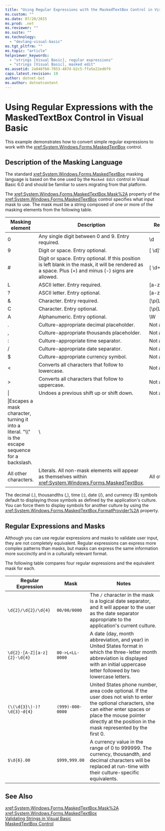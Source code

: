 ```yaml
---
title: "Using Regular Expressions with the MaskedTextBox Control in Visual Basic"
ms.custom: ""
ms.date: 07/20/2015
ms.prod: .net
ms.reviewer: ""
ms.suite: ""
ms.technology: 
  - "devlang-visual-basic"
ms.tgt_pltfrm: ""
ms.topic: "article"
helpviewer_keywords: 
  - "strings [Visual Basic], regular expressions"
  - "strings [Visual Basic], masked edit"
ms.assetid: 2a048fb0-7053-487d-b2c5-ffa5e22ed6f9
caps.latest.revision: 10
author: dotnet-bot
ms.author: dotnetcontent
---
```

# Using Regular Expressions with the MaskedTextBox Control in Visual Basic
This example demonstrates how to convert simple regular expressions to work with the <xref:System.Windows.Forms.MaskedTextBox> control.  

## Description of the Masking Language  
 The standard <xref:System.Windows.Forms.MaskedTextBox> masking language is based on the one used by the `Masked Edit` control in Visual Basic 6.0 and should be familiar to users migrating from that platform.  

 The <xref:System.Windows.Forms.MaskedTextBox.Mask%2A> property of the <xref:System.Windows.Forms.MaskedTextBox> control specifies what input mask to use. The mask must be a string composed of one or more of the masking elements from the following table.  


|                                            Masking element                                            |                                                                      Description                                                                      |    Regular expression element     |
|-------------------------------------------------------------------------------------------------------|-------------------------------------------------------------------------------------------------------------------------------------------------------|-----------------------------------|
|                                                   0                                                   |                                                   Any single digit between 0 and 9. Entry required.                                                   |                \d                 |
|                                                   9                                                   |                                                            Digit or space. Entry optional.                                                            |              [ \d]?               |
|                                                   #                                                   | Digit or space. Entry optional. If this position is left blank in the mask, it will be rendered as a space. Plus (+) and minus (-) signs are allowed. |             [ \d+-]?              |
|                                                   L                                                   |                                                             ASCII letter. Entry required.                                                             |             [a-zA-Z]              |
|                                                   ?                                                   |                                                             ASCII letter. Entry optional.                                                             |             [a-zA-Z]?             |
|                                                   &                                                   |                                                              Character. Entry required.                                                               | [\p{Ll}\p{Lu}\p{Lt}\p{Lm}\p{Lo}]  |
|                                                   C                                                   |                                                              Character. Entry optional.                                                               | [\p{Ll}\p{Lu}\p{Lt}\p{Lm}\p{Lo}]? |
|                                                   A                                                   |                                                             Alphanumeric. Entry optional.                                                             |                \W                 |
|                                                   .                                                   |                                                       Culture-appropriate decimal placeholder.                                                        |          Not available.           |
|                                                   ,                                                   |                                                      Culture-appropriate thousands placeholder.                                                       |          Not available.           |
|                                                   :                                                   |                                                          Culture-appropriate time separator.                                                          |          Not available.           |
|                                                   /                                                   |                                                          Culture-appropriate date separator.                                                          |          Not available.           |
|                                                   $                                                   |                                                         Culture-appropriate currency symbol.                                                          |          Not available.           |
|                                                  \<                                                   |                                                   Converts all characters that follow to lowercase.                                                   |          Not available.           |
|                                                   >                                                   |                                                   Converts all characters that follow to uppercase.                                                   |          Not available.           |
|                                                &#124;                                                 |                                                       Undoes a previous shift up or shift down.                                                       |          Not available.           |
| \|Escapes a mask character, turning it into a literal. "\\\\" is the escape sequence for a backslash. |                                                                           \                                                                           |                                   |
|                                         All other characters.                                         |                      Literals. All non-mask elements will appear as themselves within <xref:System.Windows.Forms.MaskedTextBox>.                      |       All other characters.       |

 The decimal (.), thousandths (,), time (:), date (/), and currency ($) symbols default to displaying those symbols as defined by the application's culture. You can force them to display symbols for another culture by using the <xref:System.Windows.Forms.MaskedTextBox.FormatProvider%2A> property.  

## Regular Expressions and Masks  
 Although you can use regular expressions and masks to validate user input, they are not completely equivalent. Regular expressions can express more complex patterns than masks, but masks can express the same information more succinctly and in a culturally relevant format.  

 The following table compares four regular expressions and the equivalent mask for each.  

|Regular Expression|Mask|Notes|  
|------------------------|----------|-----------|  
|`\d{2}/\d{2}/\d{4}`|`00/00/0000`|The `/` character in the mask is a logical date separator, and it will appear to the user as the date separator appropriate to the application's current culture.|  
|`\d{2}-[A-Z][a-z]{2}-\d{4}`|`00->L<LL-0000`|A date (day, month abbreviation, and year) in United States format in which the three-letter month abbreviation is displayed with an initial uppercase letter followed by two lowercase letters.|  
|`(\(\d{3}\)-)?\d{3}-d{4}`|`(999)-000-0000`|United States phone number, area code optional. If the user does not wish to enter the optional characters, she can either enter spaces or place the mouse pointer directly at the position in the mask represented by the first 0.|  
|`$\d{6}.00`|`$999,999.00`|A currency value in the range of 0 to 999999. The currency, thousandth, and decimal characters will be replaced at run-time with their culture-specific equivalents.|  

## See Also  
 <xref:System.Windows.Forms.MaskedTextBox.Mask%2A>  
 <xref:System.Windows.Forms.MaskedTextBox>  
 [Validating Strings in Visual Basic](../../../../visual-basic/programming-guide/language-features/strings/validating-strings.md)  
 [MaskedTextBox Control](../../../../framework/winforms/controls/maskedtextbox-control-windows-forms.md)
